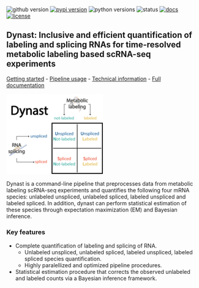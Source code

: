 ![github version](https://img.shields.io/badge/Version-0.0.3-informational)
[![pypi version](https://img.shields.io/pypi/v/dynast-release)](https://pypi.org/project/dynast-release/0.0.3/)
![python versions](https://img.shields.io/pypi/pyversions/dynast-release)
![status](https://github.com/aristoteleo/dynast-release/workflows/CI/badge.svg)
[![docs](https://readthedocs.org/projects/dynast-release/badge/?version=latest)](https://dynast-release.readthedocs.io/en/latest/?badge=latest)
[![license](https://img.shields.io/pypi/l/dynast-release)](LICENSE)

## Dynast: Inclusive and efficient quantification of labeling and splicing RNAs for time-resolved metabolic labeling based scRNA-seq experiments

[Getting started](https://dynast-release.readthedocs.io/en/latest/getting_started.html) - [Pipeline usage](https://dynast-release.readthedocs.io/en/latest/pipeline_usage.html) - [Technical information](https://dynast-release.readthedocs.io/en/latest/technical_information.html) - [Full documentation](https://dynast-release.readthedocs.io/en/latest/index.html)

<img src="docs/_static/punnet_square.png" width="50%" height="50%">

Dynast is a command-line pipeline that preprocesses data from metabolic labeling scRNA-seq experiments and quantifies the following four mRNA species: unlabeled unspliced, unlabeled spliced, labeled unspliced and labeled spliced. In addition, dynast can perform statistical estimation of these species through expectation maximization (EM) and Bayesian inference.

### Key features
* Complete quantification of labeling and splicing of RNA.
    * Unlabeled unspliced, unlabeled spliced, labeled unspliced, labeled spliced species quantification.
    * Highly paralellized and optimized pipeline procedures.
* Statistical estimation procedure that corrects the observed unlabeled and labeled counts via a Bayesian inference framework.

